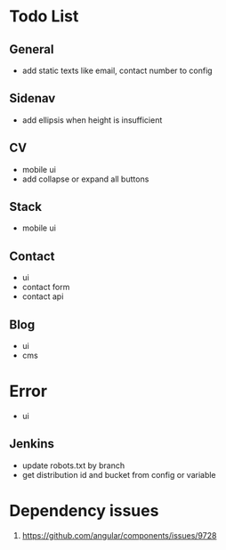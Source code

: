 # Todo List

## General
- add static texts like email, contact number to config

## Sidenav
- add ellipsis when height is insufficient
## CV
- mobile ui
- add collapse or expand all buttons

## Stack
- mobile ui

## Contact
- ui
- contact form
- contact api

## Blog
- ui
- cms
# Error
- ui

## Jenkins
- update robots.txt by branch
- get distribution id and bucket from config or variable

# Dependency issues
1. https://github.com/angular/components/issues/9728